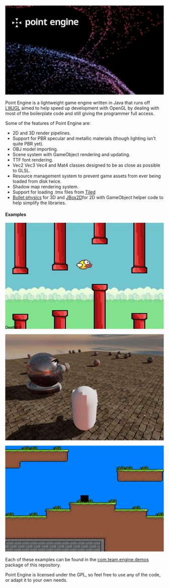 ![Logo of Point Engine](images/point-engine.png "Point Engine Logo")

Point Engine is a lightweight game engine written in Java that runs off [LWJGL](http://www.lwjgl.org) aimed to help speed
up development with OpenGL by dealing with most of the boilerplate code and still
giving the programmer full access.

Some of the features of Point Engine are:

* 2D and 3D render pipelines.
* Support for PBR specular and metallic materials (though lighting isn't quite PBR yet).
* OBJ model importing.
* Scene system with GameObject rendering and updating.
* TTF font rendering.
* Vec2 Vec3 Vec4 and Mat4 classes designed to be as close as possible to GLSL.
* Resource management system to prevent game assets from ever being loaded from disk twice.
* Shadow map rendering system.
* Support for loading .tmx files from [Tiled](http://www.mapeditor.org/)
* [Bullet physics](https://github.com/nothings/stb) for 3D and [JBox2D](http://jbox2d.org/)for 2D with GameObject helper code to help simplify the libraries.

#### Examples

![example 1](images/example-1.png "example 1")

![example 2](images/example-2.png "example 2")

![example 3](images/example-3.png "example 3")

Each of these examples can be found in the [com.team.engine.demos](https://github.com/pianoman373/Game-Engine/tree/master/src/com/team/engine/demos) package of this repository.

Point Engine is licensed under the GPL, so feel free to use any of the code, or adapt it to your own needs.
